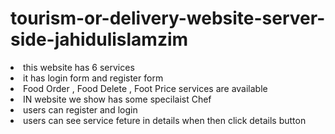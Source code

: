# tourism-or-delivery-website-server-side-jahidulislamzim

<li>this website has 6 services</li>
<li>it has login form and register form</li>
<li>Food Order , Food Delete , Foot Price services are available</li>
<li>IN website we show has some specilaist Chef</li>
<li>users can register and login</li>
<li>users can see service feture in details when then click details button</li>
